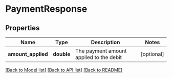 # PaymentResponse

## Properties
Name | Type | Description | Notes
------------ | ------------- | ------------- | -------------
**amount_applied** | **double** | The payment amount applied to the debit | [optional] 

[[Back to Model list]](../README.md#documentation-for-models) [[Back to API list]](../README.md#documentation-for-api-endpoints) [[Back to README]](../README.md)



